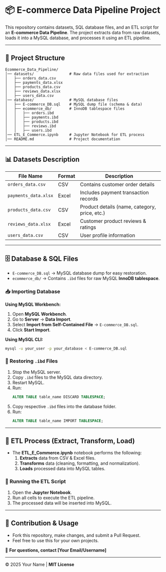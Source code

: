 # 📦 E-commerce Data Pipeline Project

This repository contains datasets, SQL database files, and an ETL script for an **E-commerce Data Pipeline**. The project extracts data from raw datasets, loads it into a MySQL database, and processes it using an ETL pipeline.

---

## 📂 Project Structure

```
Ecommerce_Data_Pipeline/
│── datasets/                # Raw data files used for extraction
│   ├── orders_data.csv
│   ├── payments_data.xlsx
│   ├── products_data.csv
│   ├── reviews_data.xlsx
│   ├── users_data.csv
│── database/                # MySQL database files
│   ├── E-commerce_DB.sql    # MySQL dump file (schema & data)
│   ├── ecommerce_db/        # InnoDB tablespace files
│   │   ├── orders.ibd
│   │   ├── payments.ibd
│   │   ├── products.ibd
│   │   ├── reviews.ibd
│   │   ├── users.ibd
│── ETL_E_Commerce.ipynb     # Jupyter Notebook for ETL process
│── README.md                # Project documentation
```

---

## 📊 Datasets Description

| File Name            | Format  | Description |
|----------------------|---------|-------------|
| `orders_data.csv`    | CSV     | Contains customer order details |
| `payments_data.xlsx` | Excel   | Includes payment transaction records |
| `products_data.csv`  | CSV     | Product details (name, category, price, etc.) |
| `reviews_data.xlsx`  | Excel   | Customer product reviews & ratings |
| `users_data.csv`     | CSV     | User profile information |

---

## 🗄️ Database & SQL Files

- `E-commerce_DB.sql` → MySQL database dump for easy restoration.
- `ecommerce_db/` → Contains `.ibd` files for raw MySQL **InnoDB tablespace**.

### 📥 Importing Database
**Using MySQL Workbench:**
1. Open **MySQL Workbench**.
2. Go to **Server** → **Data Import**.
3. Select **Import from Self-Contained File** → `E-commerce_DB.sql`.
4. Click **Start Import**.

**Using MySQL CLI:**
```sh
mysql -u your_user -p your_database < E-commerce_DB.sql
```

### 📂 Restoring `.ibd` Files
1. Stop the MySQL server.
2. Copy `.ibd` files to the MySQL data directory.
3. Restart MySQL.
4. Run:
   ```sql
   ALTER TABLE table_name DISCARD TABLESPACE;
   ```
5. Copy respective `.ibd` files into the database folder.
6. Run:
   ```sql
   ALTER TABLE table_name IMPORT TABLESPACE;
   ```

---

## 🔄 ETL Process (Extract, Transform, Load)

- The **ETL_E_Commerce.ipynb** notebook performs the following:
  1. **Extracts** data from CSV & Excel files.
  2. **Transforms** data (cleaning, formatting, and normalization).
  3. **Loads** processed data into MySQL tables.

### 🚀 Running the ETL Script
1. Open the **Jupyter Notebook**.
2. Run all cells to execute the ETL pipeline.
3. The processed data will be inserted into MySQL.

---

## 🌟 Contribution & Usage
- Fork this repository, make changes, and submit a Pull Request.
- Feel free to use this for your own projects.

📧 **For questions, contact [Your Email/Username]**

---

© 2025 Your Name | **MIT License**
